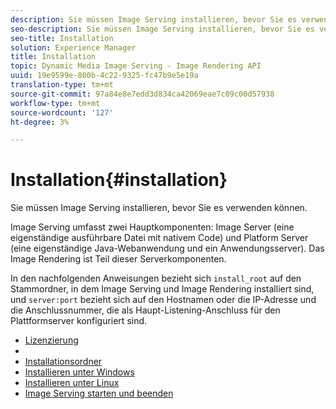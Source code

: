 ```yaml
---
description: Sie müssen Image Serving installieren, bevor Sie es verwenden können.
seo-description: Sie müssen Image Serving installieren, bevor Sie es verwenden können.
seo-title: Installation
solution: Experience Manager
title: Installation
topic: Dynamic Media Image Serving - Image Rendering API
uuid: 19e9599e-800b-4c22-9325-fc47b9e5e19a
translation-type: tm+mt
source-git-commit: 97a84e8e7edd3d834ca42069eae7c09c00d57938
workflow-type: tm+mt
source-wordcount: '127'
ht-degree: 3%

---
```



# Installation{#installation}

Sie müssen Image Serving installieren, bevor Sie es verwenden können.

Image Serving umfasst zwei Hauptkomponenten: Image Server (eine eigenständige ausführbare Datei mit nativem Code) und Platform Server (eine eigenständige Java-Webanwendung und ein Anwendungsserver). Das Image Rendering ist Teil dieser Serverkomponenten.

In den nachfolgenden Anweisungen bezieht sich `install_root` auf den Stammordner, in dem Image Serving und Image Rendering installiert sind, und `server:port` bezieht sich auf den Hostnamen oder die IP-Adresse und die Anschlussnummer, die als Haupt-Listening-Anschluss für den Plattformserver konfiguriert sind.

* [Lizenzierung](c-licensing.md)
* [](c-contents.md)
* [Installationsordner](c-install-folder.md)
* [Installieren unter Windows](t-installing-on-windows/t-installing-on-windows.md)
* [Installieren unter Linux](c-installing-linux/c-installing-linux.md)
* [Image Serving starten und beenden](t-starting-and-stopping/t-starting-and-stopping.md)
